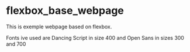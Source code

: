 # flexbox_base_webpage
This is exemple webpage based on flexbox.

Fonts ive used are Dancing Script in size 400 and Open Sans in sizes 300 and 700